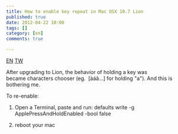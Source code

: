 ```yaml
---
title: How to enable key repeat in Mac OSX 10.7 Lion
published: true
date: 2012-04-22 10:00
tags: []
category: [en]
comments: true

---
```


<a href="{% link _posts/2012-04-22-how-to-enable-key-repeat-in-mac-osx-en.md %}" class="lang-btn lang-current">EN</a>
<a href="{% link _posts/2012-04-22-how-to-enable-key-repeat-in-mac-osx.md %}" class="lang-btn">TW</a>

After upgrading to Lion, the behavior of holding a key was became characters chooser (eg.  [àáâ...] for holding "a"). And this is bothering me.

To re-enable:

1. Open a Terminal, paste and run:
defaults write -g ApplePressAndHoldEnabled -bool false

2. reboot your mac

